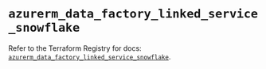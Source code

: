 # `azurerm_data_factory_linked_service_snowflake`

Refer to the Terraform Registry for docs: [`azurerm_data_factory_linked_service_snowflake`](https://registry.terraform.io/providers/hashicorp/azurerm/3.91.0/docs/resources/data_factory_linked_service_snowflake).

